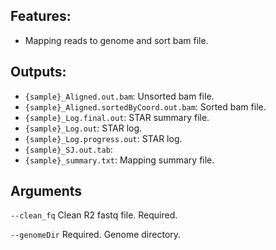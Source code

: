 ## Features:
- Mapping reads to genome and sort bam file.

## Outputs:
- `{sample}_Aligned.out.bam`: Unsorted bam file.
- `{sample}_Aligned.sortedByCoord.out.bam`: Sorted bam file.
- `{sample}_Log.final.out`: STAR summary file.
- `{sample}_Log.out`: STAR log.
- `{sample}_Log.progress.out`: STAR log.
- `{sample}_SJ.out.tab`:
- `{sample}_summary.txt`: Mapping summary file.


## Arguments
`--clean_fq` Clean R2 fastq file. Required.

`--genomeDir` Required. Genome directory.

